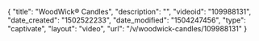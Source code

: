 {
    "title": "WoodWick&reg; Candles",
    "description": "",
    "videoid": "109988131",
    "date_created": "1502522233",
    "date_modified": "1504247456",
    "type": "captivate",
    "layout": "video",
    "url": "\/v\/woodwick-candles\/109988131"
}